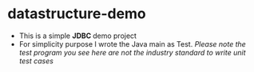 # datastructure-demo
- This is a simple <b> JDBC </b> demo project
- For simplicity purpose I wrote the Java main as Test.<i> Please note the test program you see here are not the industry standard to write unit test cases </i>
  